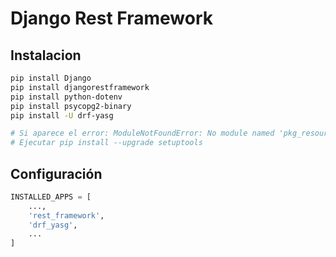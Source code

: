 # Django Rest Framework

## Instalacion

```bash
pip install Django
pip install djangorestframework
pip install python-dotenv
pip install psycopg2-binary
pip install -U drf-yasg

# Si aparece el error: ModuleNotFoundError: No module named 'pkg_resources'
# Ejecutar pip install --upgrade setuptools
```

## Configuración

```python
INSTALLED_APPS = [
    ...,
    'rest_framework',
    'drf_yasg',
    ...
]
```